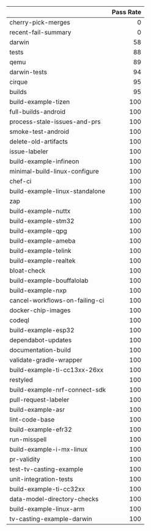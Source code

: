 |                                |   Pass Rate |
|:-------------------------------|------------:|
| cherry-pick-merges             |           0 |
| recent-fail-summary            |           0 |
| darwin                         |          58 |
| tests                          |          88 |
| qemu                           |          89 |
| darwin-tests                   |          94 |
| cirque                         |          95 |
| builds                         |          95 |
| build-example-tizen            |         100 |
| full-builds-android            |         100 |
| process-stale-issues-and-prs   |         100 |
| smoke-test-android             |         100 |
| delete-old-artifacts           |         100 |
| issue-labeler                  |         100 |
| build-example-infineon         |         100 |
| minimal-build-linux-configure  |         100 |
| chef-ci                        |         100 |
| build-example-linux-standalone |         100 |
| zap                            |         100 |
| build-example-nuttx            |         100 |
| build-example-stm32            |         100 |
| build-example-qpg              |         100 |
| build-example-ameba            |         100 |
| build-example-telink           |         100 |
| build-example-realtek          |         100 |
| bloat-check                    |         100 |
| build-example-bouffalolab      |         100 |
| build-example-nxp              |         100 |
| cancel-workflows-on-failing-ci |         100 |
| docker-chip-images             |         100 |
| codeql                         |         100 |
| build-example-esp32            |         100 |
| dependabot-updates             |         100 |
| documentation-build            |         100 |
| validate-gradle-wrapper        |         100 |
| build-example-ti-cc13xx-26xx   |         100 |
| restyled                       |         100 |
| build-example-nrf-connect-sdk  |         100 |
| pull-request-labeler           |         100 |
| build-example-asr              |         100 |
| lint-code-base                 |         100 |
| build-example-efr32            |         100 |
| run-misspell                   |         100 |
| build-example-i-mx-linux       |         100 |
| pr-validity                    |         100 |
| test-tv-casting-example        |         100 |
| unit-integration-tests         |         100 |
| build-example-ti-cc32xx        |         100 |
| data-model-directory-checks    |         100 |
| build-example-linux-arm        |         100 |
| tv-casting-example-darwin      |         100 |